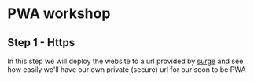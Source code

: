 # PWA workshop
## Step 1 - Https

In this step we will deploy the website to a url provided by [surge](https://surge.sh/) and see how easily we'll have our own private (secure) url for our soon to be PWA